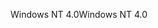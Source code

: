 <span data-ttu-id="68820-101">Windows NT 4.0</span><span class="sxs-lookup"><span data-stu-id="68820-101">Windows NT 4.0</span></span>
